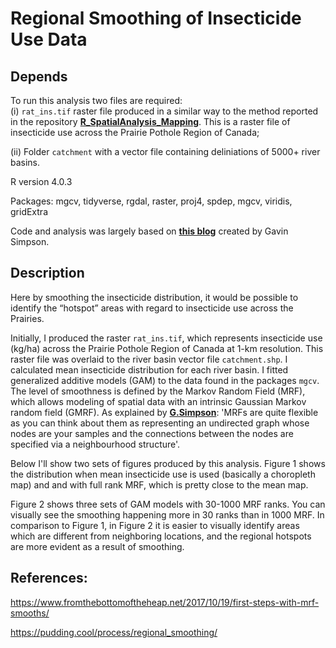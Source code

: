 # Regional Smoothing of Insecticide Use Data


## Depends

To run this analysis two files are required:  
(i) `rat_ins.tif` raster file produced in a similar way to the method reported in the repository **[R_SpatialAnalysis_Mapping](https://github.com/eginamalaj/R_SpatialAnalysis_Mapping)**. This is a raster file of insecticide use across the Prairie Pothole Region of Canada;

(ii) Folder `catchment` with a vector file containing deliniations of 5000+ river basins. 

R version 4.0.3

Packages: mgcv, tidyverse, rgdal, raster, proj4, spdep, mgcv, viridis, gridExtra

Code and analysis was largely based on **[this blog](https://fromthebottomoftheheap.net/2017/10/19/first-steps-with-mrf-smooths/)** created by Gavin Simpson.

## Description

Here by smoothing the insecticide distribution, it would be possible to identify the “hotspot” areas with regard to insecticide use across the Prairies.

Initially, I produced the raster `rat_ins.tif`, which represents insecticide use (kg/ha) across the Prairie Pothole Region of Canada at 1-km resolution. This raster file was overlaid to the river basin vector file `catchment.shp`. I calculated mean insecticide distribution for each river basin. I fitted generalized additive models (GAM) to the data found in the packages `mgcv`. The level of smoothness is defined by the Markov Random Field (MRF), which allows modeling of spatial data with an intrinsic  Gaussian Markov random field (GMRF). As explained by **[G.Simpson](https://fromthebottomoftheheap.net/2017/10/19/first-steps-with-mrf-smooths/)**: 'MRFs are quite flexible as you can think about them as representing an undirected graph whose nodes are your samples and the connections between the nodes are specified via a neighbourhood structure'.


Below I'll show two sets of figures produced by this analysis. Figure 1 shows the distribution when mean insecticide use is used (basically a choropleth map) and and with full rank MRF, which is pretty close to the mean map.


Figure 2 shows three sets of GAM models with 30-1000 MRF ranks. You can visually see the smoothing happening more in 30 ranks than in 1000 MRF. In comparison to Figure 1, in Figure 2 it is easier to visually identify areas which are different from neighboring locations, and the regional hotspots are more evident as a result of smoothing. 


## References: 
https://www.fromthebottomoftheheap.net/2017/10/19/first-steps-with-mrf-smooths/

https://pudding.cool/process/regional_smoothing/